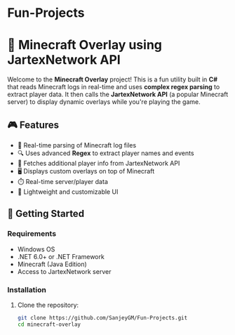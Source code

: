 # Fun-Projects

# 🧱 Minecraft Overlay using JartexNetwork API

Welcome to the **Minecraft Overlay** project! This is a fun utility built in **C#** that reads Minecraft logs in real-time and uses **complex regex parsing** to extract player data. It then calls the **JartexNetwork API** (a popular Minecraft server) to display dynamic overlays while you're playing the game.

## 🎮 Features

- 📄 Real-time parsing of Minecraft log files
- 🔍 Uses advanced **Regex** to extract player names and events
- 📡 Fetches additional player info from JartexNetwork API
- 🖥️ Displays custom overlays on top of Minecraft
- ⏱️ Real-time server/player data
- 🎨 Lightweight and customizable UI

## 🚀 Getting Started

### Requirements

- Windows OS
- .NET 6.0+ or .NET Framework
- Minecraft (Java Edition)
- Access to JartexNetwork server

### Installation

1. Clone the repository:
   ```bash
   git clone https://github.com/SanjeyGM/Fun-Projects.git
   cd minecraft-overlay
